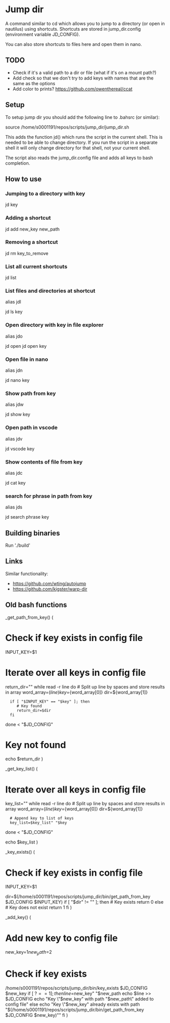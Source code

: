 # Jump dir

A command similar to cd which allows you to jump to a directory (or open in nautilus) using shortcuts.
Shortcuts are stored in jump_dir.config (environment variable JD_CONFIG).

You can also store shortcuts to files here and open them in nano.

## TODO

* Check if it's a valid path to a dir or file (what if it's on a mount path?)
* Add check so that we don't try to add keys with names that are the same as the options
* Add color to prints? https://github.com/owenthereal/ccat

## Setup

To setup jump dir you should add the following line to .bahsrc (or similar):

source /home/s0001191/repos/scripts/jump_dir/jump_dir.sh

This adds the function jd() which runs the script in the current shell. This is needed to be able to change directory. If you run the script in a separate shell it will only change directory for that shell, not your current shell.

The script also reads the jump_dir.config file and adds all keys to bash completion.


## How to use

### Jumping to a directory with key

jd key

### Adding a shortcut

jd add new_key new_path

### Removing a shortcut

jd rm key_to_remove

### List all current shortcuts

jd list

### List files and directories at shortcut

alias jdl

jd ls key

### Open directory with key in file explorer

alias jdo

jd open
jd open key

### Open file in nano

alias jdn

jd nano key

### Show path from key

alias jdw

jd show key

### Open path in vscode

alias jdv

jd vscode key

### Show contents of file from key

alias jdc

jd cat key

### search for phrase in path from key

alias jds

jd search phrase key


## Building binaries

Run './build'

## Links

Similar functionality:
* https://github.com/wting/autojump
* https://github.com/kigster/warp-dir

## Old bash functions

_get_path_from_key()
(
   # Check if key exists in config file
   INPUT_KEY=$1

   # Iterate over all keys in config file
   return_dir=""
   while read -r line
   do
      # Split up line by spaces and store results in array
      word_array=($line)
      key=${word_array[0]}
      dir=${word_array[1]}

      if [ "$INPUT_KEY" == "$key" ]; then
         # Key found
         return_dir=$dir
      fi
   done < "$JD_CONFIG"

   # Key not found
   echo $return_dir
)

_get_key_list()
(
   # Iterate over all keys in config file
   key_list=""
   while read -r line
   do
      # Split up line by spaces and store results in array
      word_array=($line)
      key=${word_array[0]}
      dir=${word_array[1]}

      # Append key to list of keys
      key_list=$key_list" "$key
   done < "$JD_CONFIG"

   echo $key_list
)

_key_exists()
(
   # Check if key exists in config file
   INPUT_KEY=$1

   dir=$(/home/s0001191/repos/scripts/jump_dir/bin/get_path_from_key $JD_CONFIG $INPUT_KEY)
   if [ "$dir" != "" ]; then
      # Key exists
      return 0
   else
      # Key does not exist
      return 1
   fi
)

_add_key()
(
   # Add new key to config file
   new_key=$1
   new_path=$2

   # Check if key exists
   /home/s0001191/repos/scripts/jump_dir/bin/key_exists $JD_CONFIG $new_key
   if [ $? == 1 ] ; then
      line=$new_key" "$new_path
      echo $line >> $JD_CONFIG
      echo "Key \"$new_key\" with path \"$new_path\" added to config file"
   else
      echo "Key \"$new_key\" already exists with path \"$(/home/s0001191/repos/scripts/jump_dir/bin/get_path_from_key $JD_CONFIG $new_key)\""
   fi
)
